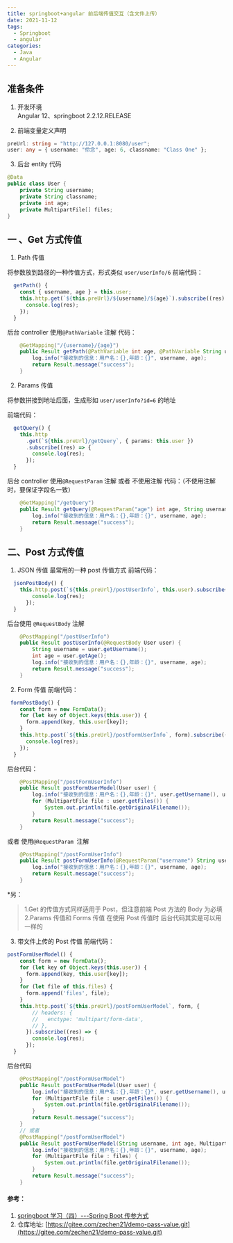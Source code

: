 ```yaml
---
title: springboot+angular 前后端传值交互（含文件上传）
date: 2021-11-12
tags:
  - Springboot
  - angular
categories:
  - Java
  - Angular
---
```


## 准备条件

1. 开发环境  
   Angular 12、springboot 2.2.12.RELEASE

2. 前端变量定义声明

```ts
preUrl: string = "http://127.0.0.1:8080/user";
user: any = { username: "伶念", age: 6, classname: "Class One" };
```

3. 后台 entity 代码

```java
@Data
public class User {
    private String username;
    private String classname;
    private int age;
    private MultipartFile[] files;
}
```

## 一 、Get 方式传值

1. Path 传值

将参数放到路径的一种传值方式，形式类似 `user/userInfo/6`
前端代码：

```ts
  getPath() {
    const { username, age } = this.user;
    this.http.get(`${this.preUrl}/${username}/${age}`).subscribe((res) => {
      console.log(res);
    });
  }
```

后台 controller 使用`@PathVariable` 注解 代码：

```java
    @GetMapping("/{username}/{age}")
    public Result getPath(@PathVariable int age, @PathVariable String username) {
        log.info("接收到的信息：用户名：{},年龄：{}", username, age);
        return Result.message("success");
    }
```

2. Params 传值

将参数拼接到地址后面，生成形如 `user/userInfo?id=6` 的地址

前端代码：

```ts
  getQuery() {
    this.http
      .get(`${this.preUrl}/getQuery`, { params: this.user })
      .subscribe((res) => {
        console.log(res);
      });
  }
```

后台 controller 使用`@RequestParam` 注解 或者 不使用注解 代码：（不使用注解时，要保证字段名一致）

```java
    @GetMapping("/getQuery")
    public Result getQuery(@RequestParam("age") int age, String username) {
        log.info("接收到的信息：用户名：{},年龄：{}", username, age);
        return Result.message("success");
    }
```

## 二、Post 方式传值

1. JSON 传值
   最常用的一种 post 传值方式
   前端代码：

```ts
  jsonPostBody() {
    this.http.post(`${this.preUrl}/postUserInfo`, this.user).subscribe((res) => {
        console.log(res);
      });
  }
```

后台使用 `@RequestBody` 注解

```java
    @PostMapping("/postUserInfo")
    public Result postUserInfo(@RequestBody User user) {
        String username = user.getUsername();
        int age = user.getAge();
        log.info("接收到的信息：用户名：{},年龄：{}", username, age);
        return Result.message("success");
    }
```

2. Form 传值
   前端代码：

```ts
 formPostBody() {
    const form = new FormData();
    for (let key of Object.keys(this.user)) {
      form.append(key, this.user[key]);
    }
    this.http.post(`${this.preUrl}/postFormUserInfo`, form).subscribe((res) => {
      console.log(res);
    });
  }
```

后台代码：

```java
    @PostMapping("/postFormUserInfo")
    public Result postFormUserModel(User user) {
        log.info("接收到的信息：用户名：{},年龄：{}", user.getUsername(), user.getAge());
        for (MultipartFile file : user.getFiles()) {
            System.out.println(file.getOriginalFilename());
        }
        return Result.message("success");
    }
```

或者 使用`@RequestParam `注解

```java
    @PostMapping("/postFormUserInfo")
    public Result postFormUserInfo(@RequestParam("username") String username, int age) {
        log.info("接收到的信息：用户名：{},年龄：{}", username, age);
        return Result.message("success");
    }
```

\*另：

> 1.Get 的传值方式同样适用于 Post，但注意前端 Post 方法的 Body 为必填  
> 2.Params 传值和 Forms 传值 在使用 Post 传值时 后台代码其实是可以用一样的

3. 带文件上传的 Post 传值
   前端代码：

```ts
postFormUserModel() {
    const form = new FormData();
    for (let key of Object.keys(this.user)) {
      form.append(key, this.user[key]);
    }
    for (let file of this.files) {
      form.append('files', file);
    }
    this.http.post(`${this.preUrl}/postFormUserModel`, form, {
        // headers: {
        //   enctype: 'multipart/form-data',
        // },
      }).subscribe((res) => {
        console.log(res);
      });
  }
```

后台代码

```java
    @PostMapping("/postFormUserModel")
    public Result postFormUserModel(User user) {
        log.info("接收到的信息：用户名：{},年龄：{}", user.getUsername(), user.getAge());
        for (MultipartFile file : user.getFiles()) {
            System.out.println(file.getOriginalFilename());
        }
        return Result.message("success");
    }
    // 或者
    @PostMapping("/postFormUserModel")
    public Result postFormUserModel(String username, int age, MultipartFile[] files) {
        log.info("接收到的信息：用户名：{},年龄：{}", username, age);
        for (MultipartFile file : files) {
            System.out.println(file.getOriginalFilename());
        }
        return Result.message("success");
    }
```

#### 参考：

1. [springboot 学习（四）---Spring Boot 传参方式](https://blog.csdn.net/u010775025/article/details/80198291)
2. 仓库地址: [https://gitee.com/zechen21/demo-pass-value.git](https://gitee.com/zechen21/demo-pass-value.git)
